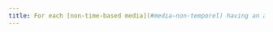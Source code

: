 ```yaml
---
title: For each [non-time-based media](#media-non-temporel) having an alternative, is this alternative relevant ?
---
```

